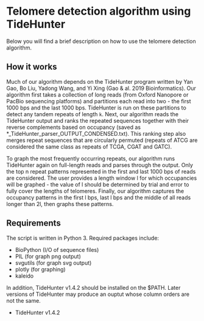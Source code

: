 # Telomere detection algorithm using TideHunter
Below you will find a brief description on how to use the telomere detection algorithm. 

## How it works
Much of our algorithm depends on the TideHunter program written by Yan Gao, Bo Liu, Yadong Wang, and Yi Xing (Gao & al. 2019 Bioinformatics). Our algorithm first takes a collection of long reads (from Oxford Nanopore or PacBio sequencing platforms) and partitions each read into two - the first 1000 bps and the last 1000 bps. TideHunter is run on these partitions to detect any tandem repeats of length ```k```. Next, our algorithm reads the TideHunter output and ranks the repeated sequences together with their reverse complements based on occupancy (saved as *_TideHunter_parser_OUTPUT_CONDENSED.txt). This ranking step also merges repeat sequences that are circularly permuted (repeats of ATCG are considered the same class as repeats of TCGA, CGAT and GATC).

To graph the most frequently occurring repeats, our algorithm runs TideHunter again on full-length reads and parses through the output. Only the top n repeat patterns represented in the first and last 1000 bps of reads are considered. The user provides a length window l for which occupancies will be graphed - the value of l should be determined by trial and error to fully cover the lengths of telomeres. Finally, our algorithm captures the occupancy patterns in the first l bps, last l bps and the middle of all reads longer than 2l, then graphs these patterns.

## Requirements
The script is written in Python 3. Required packages include:
- BioPython (I/O of sequence files)
- PIL (for graph png output) 
- svgutils (for graph svg output)
- plotly (for graphing)
- kaleido

In addition, TideHunter v1.4.2 should be installed on the $PATH. Later versions of TideHunter may produce an ouptut whose column orders are not the same.
- TideHunter v1.4.2


